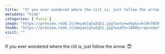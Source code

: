 ```yaml
---
title:  "If you ever wondered where the clit is, just follow the arrow. 😇"
metadate: "hide"
categories: [ Pussy ]
image: "https://preview.redd.it/mmyae1qlw2q51.jpg?auto=webp&s=bc0e7859f846da8a6f903061d468f985f54efa48"
thumb: "https://preview.redd.it/mmyae1qlw2q51.jpg?width=1080&crop=smart&auto=webp&s=0015852e013e941dc1fafe4d5d71615a6668730b"
visit: ""
---
```

If you ever wondered where the clit is, just follow the arrow. 😇
